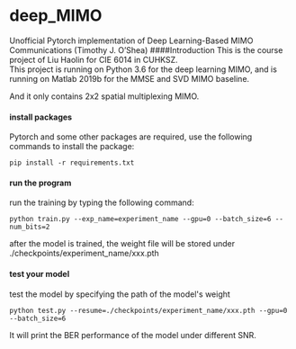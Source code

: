 # deep_MIMO

Unofficial Pytorch implementation of Deep Learning-Based MIMO Communications (Timothy J. O’Shea) 
####Introduction
This is the course project of Liu Haolin for CIE 6014 in CUHKSZ.<br/>
This project is running on Python 3.6 for the deep learning MIMO, and is running on Matlab 2019b for the MMSE and SVD MIMO baseline.<br/>

And it only contains 2x2 spatial multiplexing MIMO.<br/>
#### install packages
Pytorch and some other packages are required, use the following commands to install the package:
```
pip install -r requirements.txt
```
#### run the program
run the training by typing the following command:
```
python train.py --exp_name=experiment_name --gpu=0 --batch_size=6 --num_bits=2
```
after the model is trained, the weight file will be stored under ./checkpoints/experiment_name/xxx.pth
#### test your model
test the model by specifying the path of the model's weight
```
python test.py --resume=./checkpoints/experiment_name/xxx.pth --gpu=0 --batch_size=6
```
It will print the BER performance of the model under different SNR.